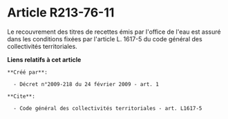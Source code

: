 # Article R213-76-11

Le recouvrement des titres de recettes émis par l'office de l'eau est assuré dans les conditions fixées par l'article L.
1617-5 du code général des collectivités territoriales.

**Liens relatifs à cet article**

	**Créé par**:

	  - Décret n°2009-218 du 24 février 2009 - art. 1

	**Cite**:

	  - Code général des collectivités territoriales - art. L1617-5
